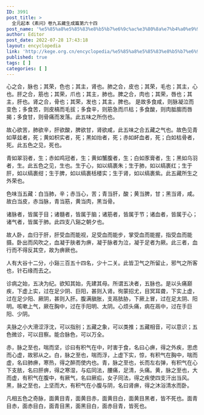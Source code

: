 ```yaml
---
ID: 3991
post_title: >
  全元起本《素问》卷九五藏生成篇第六十四
post_name: '%e5%85%a8%e5%85%83%e8%b5%b7%e6%9c%ac%e3%80%8a%e7%b4%a0%e9%97%ae%e3%80%8b%e5%8d%b7%e4%b9%9d%e4%ba%94%e8%97%8f%e7%94%9f%e6%88%90%e7%af%87%e7%ac%ac%e5%85%ad%e5%8d%81%e5%9b%9b'
author: Editor
post_date: 2022-07-28 17:43:18
layout: encyclopedia
link: 'http://kege.org.cn/encyclopedia/%e5%85%a8%e5%85%83%e8%b5%b7%e6%9c%ac%e3%80%8a%e7%b4%a0%e9%97%ae%e3%80%8b%e5%8d%b7%e4%b9%9d%e4%ba%94%e8%97%8f%e7%94%9f%e6%88%90%e7%af%87%e7%ac%ac%e5%85%ad%e5%8d%81%e5%9b%9b'
published: true
tags: [ ]
categories: [ ]
---
```

心之合，脉也；其荣，色也；其主，肾也。肺之合，皮也；其荣，毛也；其主，心也。肝之合，筋也；其荣，爪也；其主，肺也。脾之合，肉也；其荣，唇也；其主，肝也。肾之合，骨也；其荣，发也；其主，脾也。
是故多食咸，则脉凝泣而变色；多食苦，则皮槁而毛拔；多食辛，则筋急而爪枯；多食酸，则肉胝䐢而唇揭；多食甘，则骨痛而发落。此五味之所伤也。

故心欲苦，肺欲辛，肝欲酸，脾欲甘，肾欲咸，此五味之合五藏之气也。故色见青如草兹者，死；黄如枳实者，死；黑如炲者，死；赤如衃血者，死；白如枯骨者，死。此五色之见，死也。

青如翠羽者，生；赤如鸡冠者，生；黄如蟹腹者，生；白如豕膏者，生；黑如乌羽者，生。此五色之见，生也。生于心，如以缟裹朱；生于肺，如以缟裹红；生于肝，如以缟裹绀；生于脾，如以缟裹栝楼实；生于肾，如以缟裹紫。此五藏所生之外荣也。

色味当五藏：白当肺，辛；赤当心，苦；青当肝，酸；黄当脾，甘；黑当肾，咸。故白当皮，赤当脉，青当筋，黄当肉，黑当骨。

诸脉者，皆属于目；诸髓者，皆属于脑；诸筋者，皆属于节；诸血者，皆属于心；诸气者，皆属于肺。此四支八谿之朝夕也。

故人卧，血归于肝，肝受血而能视，足受血而能步，掌受血而能握，指受血而能摄。卧出而风吹之，血凝于肤者为痹，凝于脉者为泣，凝于足者为厥。此三者，血行而不得反其空，故为痹厥也。

人有大谷十二分，小谿三百五十四名，少十二关。此皆卫气之所留止，邪气之所客也，针石缘而去之。

诊病之始，五决为纪。欲知其始，先建其母。所谓五决者，五脉也。是以头痛巅疾，下虚上实，过在足少阴、巨阳，甚则入肾。徇蒙招尤，目冥耳聋，下实上虚，过在足少阳、厥阴，甚则入肝。腹满䐜胀，支鬲胠胁，下厥上冒，过在足太阴、阳明。咳嗽上气，厥在胸中，过在手阳明、太阴。心烦头痛，病在鬲中，过在手巨阳、少阴。

夫脉之小大滑涩浮沈，可以指别；五藏之象，可以类推；五藏相音，可以意识；五色微诊，可以目察。能合脉色，可以万全。

赤，脉之至也，喘而坚，诊曰有积气在中，时害于食，名曰心痹，得之外疾，思虑而心虚，故邪从之。白，脉之至也，喘而浮，上虚下实，惊，有积气在胸中，喘而虚，名曰肺痹，寒热，得之醉而使内也。青，脉之至也，长而左右弹，有积气在心下支胠，名曰肝痹，得之寒湿，与疝同法，腰痛，足清，头痛。黄，脉之至也，大而虚，有积气在腹中，有厥气，名曰厥疝，女子同法，得之疾使四支汗出当风。黑，脉之至也，上坚而大，有积气在小腹与阴，名曰肾痹，得之沐浴清水而卧。

凡相五色之奇脉，面黄目青，面黄目赤，面黄目白，面黄目黑者，皆不死也。面青目赤，面赤目白，面青目黑，面黑目白，面赤目青，皆死也。